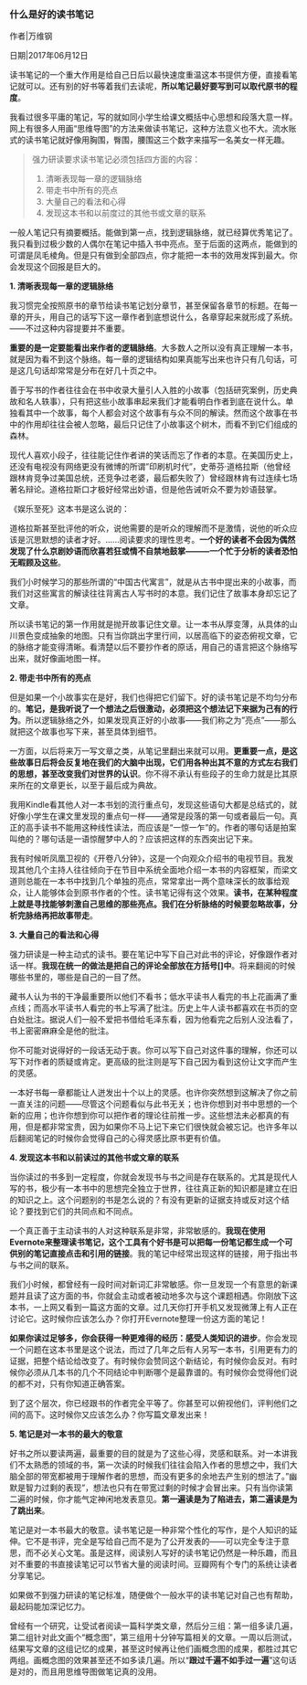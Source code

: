 ### 什么是好的读书笔记

作者|万维钢

日期|2017年06月12日

读书笔记的一个重大作用是给自己日后以最快速度重温这本书提供方便，直接看笔记就可以。还有别的好书等着我们去读呢，**所以笔记最好要写到可以取代原书的程度**。

我看过很多平庸的笔记，写的就如同小学生给课文概括中心思想和段落大意一样。网上有很多人用画“思维导图”的方法来做读书笔记，这种方法意义也不大。流水账式的读书笔记就好像用胸围，臀围，腰围这三个数字来描写一名美女一样无趣。

> 强力研读要求读书笔记必须包括四方面的内容：
> 1. 清晰表现每一章的逻辑脉络
> 2. 带走书中所有的亮点
> 3. 大量自己的看法和心得
> 4. 发现这本书和以前度过的其他书或文章的联系

一般人笔记只有摘要概括。能做到第一点，找到逻辑脉络，就已经算优秀笔记了。我只看到过极少数的人偶尔在笔记中插入书中亮点。至于后面的这两点，能做到的可谓是凤毛棱角。但是只有做到全部四点，你才能把一本书的效用发挥到最大。你会发现这个回报是巨大的。

**1. 清晰表现每一章的逻辑脉络**

我习惯完全按照原书的章节给读书笔记划分章节，甚至保留各章节的标题。在每一章的开头，用自己的话写下这一章作者到底想说什么，各章穿起来就形成了系统。——不过这种内容提要并不重要。

**重要的是一定要能看出来作者的逻辑脉络**。大多数人之所以没有真正理解一本书，就是因为看不到这个脉络。每一章的逻辑结构如果真能写出来也许只有几句话，可是这几句话却常常是分布在好几十页之中。

善于写书的作者往往会在书中收录大量引人入胜的小故事（包括研究案例，历史典故和名人轶事），只有把这些小故事串起来我们才能看明白作者到底在说什么。单独看其中一个故事，每个人都会对这个故事有与众不同的解读。然而这个故事在书中的作用却往往会被人忽略，最后只记住了小故事这个树木，而看不到它们组成的森林。

现代人喜欢小段子，往往能记住作者讲的笑话而忘了作者的本意。在美国历史上，还没有电视没有网络更没有微博的所谓”印刷机时代”，史蒂芬·道格拉斯（他曾经跟林肯竞争过美国总统，还竞争过老婆，最后都失败了）曾经跟林肯有过连续七场著名辩论。道格拉斯口才极好经常出妙语，但是他告诫听众不要为妙语鼓掌。

《娱乐至死》这本书是这么说的：

道格拉斯甚至批评他的听众，说他需要的是听众的理解而不是激情，说他的听众应该是沉思默想的读者才好。......阅读要求的理性思考。**一个好的读者不会因为偶然发现了什么京剧妙语而欣喜若狂或情不自禁地鼓掌———一个忙于分析的读者恐怕无暇顾及这些**。

我们小时候学习的那些所谓的“中国古代寓言”，就是从古书中提出来的小故事，而我们对这些寓言的解读往往背离古人写书时的本意。我们记住了故事本身却忘记了文章。

所以读书笔记的第一作用就是抛开故事记住文章。让一本书从厚变薄，从具体的山川景色变成抽象的地图。只有当你跳出字里行间，以居高临下的姿态俯视文章，它的脉络才能变得清晰。看清楚以后不要抄作者的原话，用自己的语言把这个脉络写出来，就好像画地图一样。

**2. 带走书中所有的亮点**

但是如果一个小故事实在是好，我们也得把它们留下。好的读书笔记是不均匀分布的。**笔记，是我听说了一个想法之后很激动，必须把这个想法记下来据为己有的行为**。所以逻辑脉络之外，如果发现真正好的小故事——我们称之为”亮点”——那么就把这个故事也写下来，甚至具体到细节。

一方面，以后将来万一写文章之类，从笔记里翻出来就可以用。**更重要一点，是这些故事日后将会反复地在我们的大脑中出现，它们用各种出其不意的方式左右我们的思想，甚至改变我们对世界的认识**。你不得不承认有些段子的生命力就是比其原来所在的文章更长，以至于最后成为典故。

我用Kindle看其他人对一本书划的流行重点句，发现这些语句大都是总结式的，就好像小学生在课文里发现的重点句一样——通常是段落的第一句或者最后一句。真正的高手读书不能用这种线性读法，而应该是“一惊一乍”的。作者的哪句话是拍案叫绝的？哪句话是一语惊醒梦中人的？应该把这样的东西突出记下来。

我有时候听凤凰卫视的《开卷八分钟》，这是一个向观众介绍书的电视节目。我发现其他几个主持人往往倾向于在节目中系统全面地介绍一本书的内容框架，而梁文道则总能在一本书中找到几个单独的亮点，常常拿出一两个意味深长的故事给观众，让人能够体会到原书作者的个性。读书笔记得有这个效果。**读书，在某种程度上就是寻找能够刺激自己思维的那些亮点。我们在分析脉络的时候要忽略故事，分析完脉络再把故事带走**。

**3. 大量自己的看法和心得**

强力研读是一种主动式的读书。要在笔记中写下自己对此书的评论，好像跟作者对话一样。**我现在统一的做法是把自己的评论全部放在方括号[]中**。将来翻阅的时候哪些书里的，哪些是自己的一目了然。

藏书人认为书的干净最重要所以他们不看书；低水平读书人看完的书上花画满了重点线；而高水平读书人看完的书上写满了批注。历史上牛人读书都喜欢在书页的空白处批注。据说人们一般不爱把书借给毛泽东看，因为他看完之后别人没法看了，书上密密麻麻全是他的批注。

你不可能对说得好的一段话无动于衷。你可以写下自己对这件事的理解，你还可以写下对作者的质疑或肯定。更高级的批注则是写下自己因为看到这份让文字而产生的灵感。

一本好书每一章都能让人迸发出十个以上的灵感。也许你突然想到这解决了你之前一直关注的问题——尽管这个问题看似与此书无关；也许你想到对书中思想的一个新的应用；也许你想到你可以把作者的理论往前推一步。这些想法未必都真的有用，但是都非常宝贵，因为如果你不马上记下来它们很快就会被忘记。也许多年以后翻阅笔记的时候你会觉得自己的心得灵感比原书更有价值。

**4. 发现这本书和以前读过的其他书或文章的联系**

当你读过的书多到一定程度，你就会发现书与书之间是存在联系的。尤其是现代人写的书，极少有一本书中的思想完全独立于世界，往往真正新的知识都是建立在旧的知识之上。这个问题别的书是怎么说的？有没有更新的证据支持或反对这个结论？要找到它们的共同点和不同点。

一个真正善于主动读书的人对这种联系是非常，非常敏感的。**我现在使用Evernote来整理读书笔记，这个工具有个好书是可以把每一份笔记都生成一个可供别的笔记直接点击和引用的链接**。我的笔记中经常出现这样的链接，用于指出书与书之间的联系。

我们小时候，都曾经有一段时间对新词汇非常敏感。你一旦发现一个有意思的新课题并且读了这方面的书，你就会主动或者被动地多次与这个课题相遇。你刚放下这本书，一上网又看到一篇这方面的文章。过几天你打开手机又发现微薄上有人正在讨论它。这时候你应该怎么办？你打开Evernote整理一份这方面的笔记！

**如果你读过足够多，你会获得一种更难得的经历：感受人类知识的进步**。你会发现一个问题在这本书里是这个说法，而过了几年之后有人另写一本书，引用更有力的证据，把整个结论给改变了。有时候你会赞同这个新结论，有时候你会反对。有时候你必须从几本书的几个不同结论中判断哪个是最靠谱的。有时候你会觉得他们说的都不对，只有你知道正确答案。

到了这个层次，你已经跟书的作者完全平等了。你甚至可以俯视他们，评判他们之间的高下。这时候你又应该怎么办？你写篇文章发出来！

**5. 笔记是对一本书的最大的敬意**

好书之所以要读两遍，最重要的目的就是为了这些心得，灵感和联系。对一本讲我们不太熟悉的领域的书，第一次读的时候我们往往会陷入作者的思想之中，我们大脑全部的带宽都被用于理解作者的思想，而没有更多的余地去产生别的想法了。”幽默是智力过剩的表现”，想法也只有在带宽过剩的时候才会冒出来。只有当你读第二遍的时候，你才能气定神闲地发表意见。**第一遍读是为了陷进去，第二遍读是为了跳出来**。

笔记是对一本书最大的敬意。读书笔记是一种非常个性化的写作，是个人知识的延伸。它不是书评，完全是写给自己而不是为了公开发表的——可以完全专注于意思，而不必关心文笔。虽是这样，阅读别人写好的读书笔记仍然是一种乐趣，而且对不重要的书直接读笔记可以节省大量的阅读时间。豆瓣网有个专门的系统让读者分享笔记。

如果做不到强力研读的笔记标准，随便做个一般水平的读书笔记对自己也有帮助，最起码能加深记忆力。

曾经有一个研究，让受试者阅读一篇科学类文章，然后分三组：第一组多读几遍，第二组针对此文画个“概念图”，第三组用十分钟写篇相关的文章。一周以后测试，结果写文章的这组记忆的成果，甚至这时候再让他们画概念图的成果，都胜过其它两组。画概念图的效果甚至还不如多读几遍。所以“**跟过千遍不如手过一遍**”这句话是对的，而且用思维导图做笔记真的没用。
